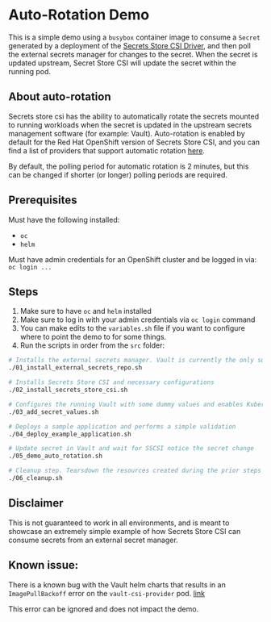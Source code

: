 # Auto-Rotation Demo

This is a simple demo using a `busybox` container image
to consume a `Secret` generated by a deployment of the
[Secrets Store CSI Driver](https://secrets-store-csi-driver.sigs.k8s.io/introduction),
and then poll the external secrets manager for changes
to the secret. When the secret is updated upstream,
Secret Store CSI will update the secret within the running
pod.

## About auto-rotation

Secrets store csi has the ability to automatically rotate the secrets
mounted to running workloads when the secret is updated in the upstream
secrets management software (for example: Vault). Auto-rotation is enabled
by default for the Red Hat OpenShift version of Secrets Store CSI, and
you can find a list of providers that support automatic rotation
[here](https://secrets-store-csi-driver.sigs.k8s.io/providers).

By default, the polling period for automatic rotation is 2 minutes, but
this can be changed if shorter (or longer) polling periods are required.

## Prerequisites

Must have the following installed:
- `oc`
- `helm`

Must have admin credentials for an OpenShift cluster and be logged in via:
`oc login ...`

## Steps

1. Make sure to have `oc` and `helm` installed
2. Make sure to log in with your admin credentials via `oc login` command
3. You can make edits to the `variables.sh` file if you want to configure
where to point the demo to for some things.
4. Run the scripts in order from the `src` folder:
```sh
# Installs the external secrets manager. Vault is currently the only supported
./01_install_external_secrets_repo.sh

# Installs Secrets Store CSI and necessary configurations
./02_install_secrets_store_csi.sh

# Configures the running Vault with some dummy values and enables Kubernetes auth
./03_add_secret_values.sh

# Deploys a sample application and performs a simple validation
./04_deploy_example_application.sh

# Update secret in Vault and wait for SSCSI notice the secret change
./05_demo_auto_rotation.sh

# Cleanup step. Tearsdown the resources created during the prior steps
./06_cleanup.sh
```

## Disclaimer

This is not guaranteed to work in all environments, and is meant to showcase
an extremely simple example of how Secrets Store CSI can consume secrets from
an external secret manager.

## Known issue:

There is a known bug with the Vault helm charts that results in an `ImagePullBackoff`
error on the `vault-csi-provider` pod. [link](https://github.com/hashicorp/vault-helm/issues/1140)

This error can be ignored and does not impact the demo.
